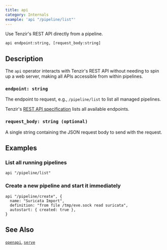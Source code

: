 ```yaml
---
title: api
category: Internals
example: 'api "/pipeline/list"'
---
```

Use Tenzir's REST API directly from a pipeline.

```tql
api endpoint:string, [request_body:string]
```

## Description

The `api` operator interacts with Tenzir's REST API without needing to spin up a
web server, making all APIs accessible from within pipelines.

### `endpoint: string`

The endpoint to request, e.g., `/pipeline/list` to list all managed pipelines.

Tenzir's [REST API specification](/api) lists all available endpoints.

### `request_body: string (optional)`

A single string containing the JSON request body to send with the request.

## Examples

### List all running pipelines

```tql
api "/pipeline/list"
```

### Create a new pipeline and start it immediately

```tql
api "/pipeline/create", {
  name: "Suricata Import",
  definition: "from file /tmp/eve.sock read suricata",
  autostart: { created: true },
}
```

## See Also

[`openapi`](/reference/operators/openapi),
[`serve`](/reference/operators/serve)
